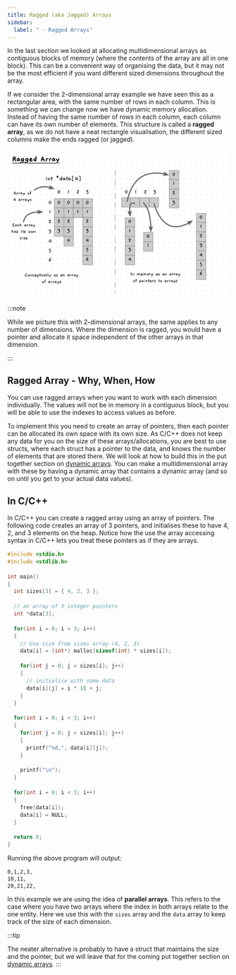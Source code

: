 ```yaml
---
title: Ragged (aka Jagged) Arrays
sidebar:
  label: " - Ragged Arrays"
---
```


In the last section we looked at allocating multidimensional arrays as contiguous blocks of memory (where the contents of the array are all in one block). This can be a convenient way of organising the data, but it may not be the most efficient if you want different sized dimensions throughout the array.

If we consider the 2-dimensional array example we have seen this as a rectangular area, with the same number of rows in each column. This is something we can change now we have dynamic memory allocation. Instead of having the same number of rows in each column, each column can have its own number of elements. This structure is called a **ragged array**, as we do not have a neat rectangle visualisation, the different sized columns make the ends ragged (or jagged).

![A ragged array](./images/ragged.png)

:::note

While we picture this with 2-dimensional arrays, the same applies to any number of dimensions. Where the dimension is ragged, you would have a pointer and allocate it space independent of the other arrays in that dimension.

:::

## Ragged Array - Why, When, How

You can use ragged arrays when you want to work with each dimension individually. The values will not be in memory in a contiguous block, but you will be able to use the indexes to access values as before.

To implement this you need to create an array of pointers, then each pointer can be allocated its own space with its own size. As C/C++ does not keep any data for you on the size of these arrays/allocations, you are best to use structs, where each struct has a pointer to the data, and knows the number of elements that are stored there. We will look at how to build this in the put together section on [dynamic arrays](/book/part-2-organised-code/6-deep-dive-memory/1-tour/02-0-dynamic-array). You can make a multidimensional array with these by having a dynamic array that contains a dynamic array (and so on until you get to your actual data values).

## In C/C++

In C/C++ you can create a ragged array using an array of pointers. The following code creates an array of 3 pointers, and initialises these to have 4, 2, and 3 elements on the heap. Notice how the use the array accessing syntax in C/C++ lets you treat these pointers as if they are arrays.

```cpp
#include <stdio.h>
#include <stdlib.h>

int main()
{
  int sizes[3] = { 4, 2, 3 };
  
  // an array of 3 integer pointers
  int *data[3];

  for(int i = 0; i < 3; i++)
  {
    // Use size from sizes array (4, 2, 3)
    data[i] = (int*) malloc(sizeof(int) * sizes[i]);

    for(int j = 0; j < sizes[i]; j++)
    {
      // initialise with some data
      data[i][j] = i * 10 + j;
    }
  }

  for(int i = 0; i < 3; i++)
  {
    for(int j = 0; j < sizes[i]; j++)
    {
      printf("%d,", data[i][j]);
    }

    printf("\n");
  }

  for(int i = 0; i < 3; i++)
  {
    free(data[i]);
    data[i] = NULL;
  }

  return 0;
}
```

Running the above program will output:

```text
0,1,2,3,
10,11,
20,21,22,
```

In this example we are using the idea of **parallel arrays**. This refers to the case where you have two arrays where the index in both arrays relate to the one entity. Here we use this with the `sizes` array and the `data` array to keep track of the size of each dimension.

:::tip

The neater alternative is probably to have a struct that maintains the size and the pointer, but we will leave that for the coming put together section on [dynamic arrays](/book/part-2-organised-code/6-deep-dive-memory/1-tour/02-0-dynamic-array).
:::
